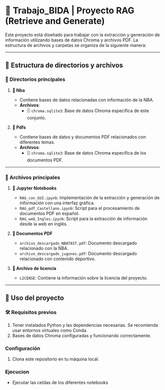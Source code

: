# 📝 Trabajo_BIDA | Proyecto RAG (Retrieve and Generate)

Este proyecto está diseñado para trabajar con la extracción y generación de información utilizando bases de datos Chroma y archivos PDF. La estructura de archivos y carpetas se organiza de la siguiente manera:

---

## 📂 Estructura de directorios y archivos

### 📂 Directorios principales

1. **📂 Nba**  
   - Contiene bases de datos relacionadas con información de la NBA.  
   - **Archivos**:
     - 🗄️ `chroma.sqlite3`: Base de datos Chroma específica de este conjunto.

2. **📂 Pdfs**  
   - Contiene bases de datos y documentos PDF relacionados con diferentes temas.  
   - **Archivos**:
     - 🗄️ `chroma.sqlite3`: Base de datos Chroma específica de los documentos PDF.

---

### 📄 Archivos principales

1. **📒 Jupyter Notebooks**  
   - `RAG_con_GUI.ipynb`: Implementación de la extracción y generación de información con una interfaz gráfica.  
   - `RAG_pdf_Castellano.ipynb`: Script para el procesamiento de documentos PDF en español.  
   - `RAG_web_Ingles.ipynb`: Script para la extracción de información desde la web en inglés.

2. **📂 Documentos PDF**  
   - `archivo_descargado_NBATAST.pdf`: Documento descargado relacionado con la NBA.  
   - `archivo_descargado_jugones.pdf`: Documento descargado relacionado con contenido deportivo.

3. **📜 Archivo de licencia**  
   - `LICENSE`: Contiene la información sobre la licencia del proyecto.

---

## 🚀  Uso del proyecto

### 🛠️ Requisitos previos

1. Tener instalados Python y las dependencias necesarias. Se recomienda usar entornos virtuales como Conda.
2. Bases de datos Chroma configuradas y funcionando correctamente.

### Configuración

1. Clona este repositorio en tu máquina local.

### Ejecucion

 - Ejecutar las celdas de los diferentes notebooks